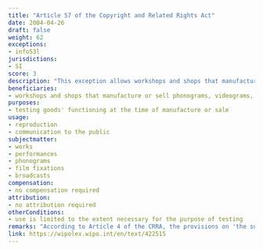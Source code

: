 ```yaml
---
title: "Article 57 of the Copyright and Related Rights Act"
date: 2004-04-26
draft: false
weight: 62
exceptions:
- info53l
jurisdictions:
- SI
score: 3
description: "This exception allows workshops and shops that manufacture or sell phonograms, videograms, equipment for their reproduction or public communication and equipment for reception of broadcasts, to reproduce and publicly communicate works in order to test their functioning at the time of manufacture or sale, provided that this is done only to the extent necessary for the purpose of testing." 
beneficiaries:
- workshops and shops that manufacture or sell phonograms, videograms, equipment for their reproduction or public communication and equipment for reception of broadcasts
purposes: 
- testing goods' functioning at the time of manufacture or sale
usage:
- reproduction 
- communication to the public
subjectmatter:
- works
- performances
- phonograms
- film fixations
- broadcasts
compensation:
- no compensation required
attribution: 
- no attribution required
otherConditions: 
- use is limited to the extent necessary for the purpose of testing
remarks: "According to Article 4 of the CRRA, the provisions on 'the substantive restrictions on copyright' apply mutatis mutandis to related rights, unless otherwise provided in Chapter Five of the Act."
link: https://wipolex.wipo.int/en/text/422515
---
```

